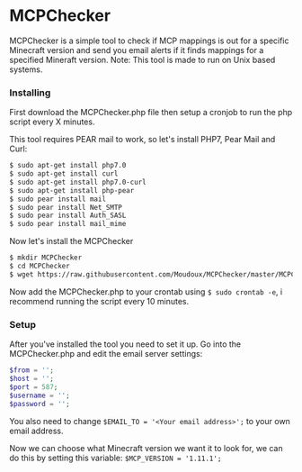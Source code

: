 # MCPChecker
MCPChecker is a simple tool to check if MCP mappings is out for a specific Minecraft version and send you email alerts if it finds mappings for a specified Mineraft version. Note: This tool is made to run on Unix based systems.

### Installing

First download the MCPChecker.php file then setup a cronjob to run the php script every X minutes. 

This tool requires PEAR mail to work, so let's install PHP7, Pear Mail and Curl:

```sh
$ sudo apt-get install php7.0
$ sudo apt-get install curl
$ sudo apt-get install php7.0-curl
$ sudo apt-get install php-pear
$ sudo pear install mail
$ sudo pear install Net_SMTP
$ sudo pear install Auth_SASL
$ sudo pear install mail_mime
```

Now let's install the MCPChecker

```sh
$ mkdir MCPChecker
$ cd MCPChecker
$ wget https://raw.githubusercontent.com/Moudoux/MCPChecker/master/MCPChecker.php
```

Now add the MCPChecker.php to your crontab using `$ sudo crontab -e`, i recommend running the script every 10 minutes.

### Setup

After you've installed the tool you need to set it up. Go into the MCPChecker.php and edit the email server settings:

```php
$from = '';
$host = '';
$port = 587;
$username = '';
$password = '';
```

You also need to change `$EMAIL_TO = '<Your email address>';` to your own email address.

Now we can choose what Minecraft version we want it to look for, we can do this by setting this variable: `$MCP_VERSION = '1.11.1';`
